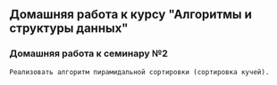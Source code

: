 ## Домашняя работа к курсу "Алгоритмы и структуры данных" 

### Домашняя работа к семинару №2
    Реализовать алгоритм пирамидальной сортировки (сортировка кучей). 